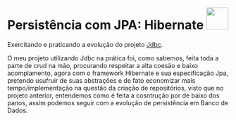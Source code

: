 # Persistência com JPA: Hibernate <img src="https://www.alura.com.br/assets/api/cursos/persistencia-jpa-introducao-hibernate.svg" width=50/>

Exercitando e praticando a evolução do projeto <a href="https://github.com/MiguelProgrammer/jdbc">Jdbc</a>. 

O meu projeto utilizando Jdbc na prática foi, como sabemos, feita toda a parte de crud na mão, procurando respeitar a alta coesão e baixo acomplamento, agora com o framework Hibernate e sua especificação Jpa, pretendo usufruir de suas abstrações e de fato economizar mais tempo/implementação na questão da criação de repositórios, visto que no projeto anterior, entendemos como é feita a cosntrução por de baixo dos panos, assim podemos seguir com a evolução de persistência em Banco de Dados. 
